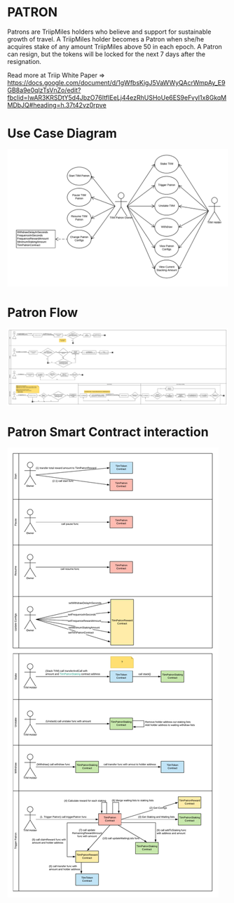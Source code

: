 # PATRON

Patrons are TriipMiles holders who believe and support for sustainable growth of travel. A TriipMiles holder becomes a Patron when she/he acquires stake of any amount TriipMiles above 50 in each epoch. A Patron can resign, but the tokens will be locked for the next 7 days after the resignation.

Read more at Triip White Paper => https://docs.google.com/document/d/1gWfbsKigJ5VaWWyQAcrWmpAy_E9GB8a9e0qlzTsVnZo/edit?fbclid=IwAR3KRSDtY5d4JbzO76ItfIEeLj44ezRhUSHoUe6ES9eFvyl1x8GkqMMDbJQ#heading=h.37t42vz0rpve


# Use Case Diagram

![Use Case](docs/patron/Patron-UCD.png)

# Patron Flow

![Patron Flow](docs/patron/Patron-Flow.png)

# Patron Smart Contract interaction
![Patron Smart Contract Interaction](docs/patron/Patron-SmartContractInteraction.png)